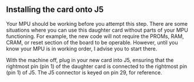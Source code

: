 ## Installing the card onto J5  
  
Your MPU should be working before you attempt this step. There are some situations where you can use this daughter card without parts of your MPU functioning. For example, the new code will not require the PROMs, RAM, CRAM, or reset section of the board to be operable. However, until you know your MPU is in working order, I advise you to start there.  
  
With the machine off, plug in your new card into J5, ensuring that the rightmost pin (pin 1) of the daughter card is connected to the rightmost pin (pin 1) of J5. The J5 connector is keyed on pin 29, for reference.  
  
